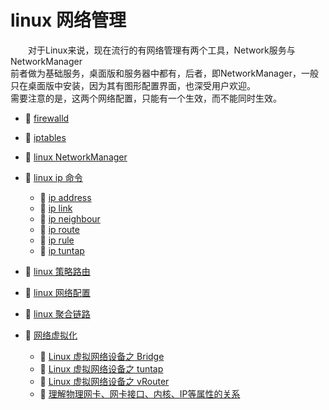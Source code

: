 # linux 网络管理

　　对于Linux来说，现在流行的有网络管理有两个工具，Network服务与NetworkManager  
前者做为基础服务，桌面版和服务器中都有，后者，即NetworkManager，一般只在桌面版中安装，因为其有图形配置界面，也深受用户欢迎。  
需要注意的是，这两个网络配置，只能有一个生效，而不能同时生效。

* 📄 [firewalld](siyuan://blocks/20240809170947-m97709h)
* 📄 [iptables](siyuan://blocks/20240809171002-ylasxhm)
* 📄 [linux NetworkManager](siyuan://blocks/20231110105237-qn3idd2)
* 📑 [linux ip 命令](siyuan://blocks/20231110105237-dx5qn08)

  * 📄 [ip address](siyuan://blocks/20240404124326-senc0gv)
  * 📄 [ip link](siyuan://blocks/20240404124222-5y0etrc)
  * 📄 [ip neighbour](siyuan://blocks/20240404124355-musm3jd)
  * 📄 [ip route](siyuan://blocks/20240404124331-9p2j7il)
  * 📄 [ip rule](siyuan://blocks/20240404124335-xm1553g)
  * 📄 [ip tuntap](siyuan://blocks/20240404124340-tjq80vb)
* 📄 [linux 策略路由](siyuan://blocks/20231110105237-vk5bdpj)
* 📄 [linux 网络配置](siyuan://blocks/20231110105237-b3v59f7)
* 📄 [linux 聚合链路](siyuan://blocks/20231110105237-qnhnqtl)
* 📑 [网络虚拟化](siyuan://blocks/20240404111729-s75d3ip)

  * 📄 [Linux 虚拟网络设备之 Bridge](siyuan://blocks/20231110105237-op3dz8u)
  * 📄 [Linux 虚拟网络设备之 tuntap](siyuan://blocks/20240404111351-87slx8i)
  * 📄 [Linux 虚拟网络设备之 vRouter](siyuan://blocks/20231110105237-k39nhil)
  * 📄 [理解物理网卡、网卡接口、内核、IP等属性的关系](siyuan://blocks/20240404111533-1wcj9mu)

　　‍

　　‍

